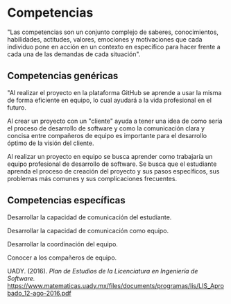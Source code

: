 <h1 id="competencias">Competencias</h1>
<p> "Las competencias son un conjunto complejo de saberes, conocimientos, habilidades, actitudes, valores, emociones y motivaciones que cada individuo pone en acción en un contexto en específico para hacer frente a cada una de las demandas de cada situación". </p>
<h2 id="competencias-genéricas">Competencias genéricas</h2>
<p> "Al realizar el proyecto en la plataforma GitHub se aprende a usar la misma de forma eficiente en equipo, lo cual ayudará a la vida profesional en el futuro.

Al crear un proyecto con un "cliente" ayuda a tener una idea de como sería el proceso de desarrollo de software y como la comunicación clara y concisa entre compañeros de equipo es importante para el desarrollo óptimo de la visión del cliente.

Al realizar un proyecto en equipo se busca aprender como trabajaría un equipo profesional de desarrollo de software. Se busca que el estudiante aprenda el proceso de creación del proyecto y sus pasos específicos, sus problemas más comunes y sus complicaciones frecuentes. </p> 
<h2 id="competencias-específicas">Competencias específicas</h2>
<p>Desarrollar la capacidad de comunicación del estudiante.

Desarrollar la capacidad de comunicación como equipo.

Desarrollar la coordinación del equipo.

Conocer a los compañeros de equipo. </p>

UADY. (2016). *Plan de Estudios de la Licenciatura en Ingeniería de Software.* https://www.matematicas.uady.mx/files/documents/programas/lis/LIS_Aprobado_12-ago-2016.pdf
